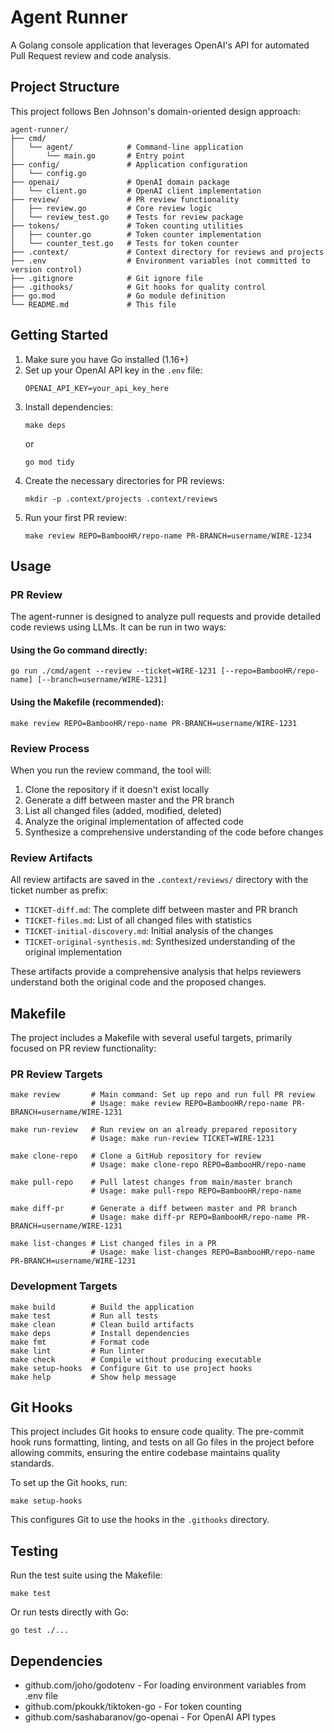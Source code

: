 # Agent Runner

A Golang console application that leverages OpenAI's API for automated Pull Request review and code analysis.

## Project Structure

This project follows Ben Johnson's domain-oriented design approach:

```
agent-runner/
├── cmd/
│   └── agent/            # Command-line application
│       └── main.go       # Entry point
├── config/               # Application configuration
│   └── config.go
├── openai/               # OpenAI domain package
│   └── client.go         # OpenAI client implementation
├── review/               # PR review functionality
│   ├── review.go         # Core review logic
│   └── review_test.go    # Tests for review package
├── tokens/               # Token counting utilities
│   ├── counter.go        # Token counter implementation
│   └── counter_test.go   # Tests for token counter
├── .context/             # Context directory for reviews and projects
├── .env                  # Environment variables (not committed to version control)
├── .gitignore            # Git ignore file
├── .githooks/            # Git hooks for quality control
├── go.mod                # Go module definition
└── README.md             # This file
```

## Getting Started

1. Make sure you have Go installed (1.16+)
2. Set up your OpenAI API key in the `.env` file:
   ```
   OPENAI_API_KEY=your_api_key_here
   ```
3. Install dependencies:
   ```
   make deps
   ```
   or
   ```
   go mod tidy
   ```
4. Create the necessary directories for PR reviews:
   ```
   mkdir -p .context/projects .context/reviews
   ```
5. Run your first PR review:
   ```
   make review REPO=BambooHR/repo-name PR-BRANCH=username/WIRE-1234
   ```

## Usage

### PR Review

The agent-runner is designed to analyze pull requests and provide detailed code reviews using LLMs. It can be run in two ways:

#### Using the Go command directly:

```
go run ./cmd/agent --review --ticket=WIRE-1231 [--repo=BambooHR/repo-name] [--branch=username/WIRE-1231]
```

#### Using the Makefile (recommended):

```
make review REPO=BambooHR/repo-name PR-BRANCH=username/WIRE-1231
```

### Review Process

When you run the review command, the tool will:

1. Clone the repository if it doesn't exist locally
2. Generate a diff between master and the PR branch
3. List all changed files (added, modified, deleted)
4. Analyze the original implementation of affected code
5. Synthesize a comprehensive understanding of the code before changes

### Review Artifacts

All review artifacts are saved in the `.context/reviews/` directory with the ticket number as prefix:

- `TICKET-diff.md`: The complete diff between master and PR branch
- `TICKET-files.md`: List of all changed files with statistics
- `TICKET-initial-discovery.md`: Initial analysis of the changes
- `TICKET-original-synthesis.md`: Synthesized understanding of the original implementation

These artifacts provide a comprehensive analysis that helps reviewers understand both the original code and the proposed changes.

## Makefile

The project includes a Makefile with several useful targets, primarily focused on PR review functionality:

### PR Review Targets

```
make review       # Main command: Set up repo and run full PR review
                  # Usage: make review REPO=BambooHR/repo-name PR-BRANCH=username/WIRE-1231

make run-review   # Run review on an already prepared repository
                  # Usage: make run-review TICKET=WIRE-1231

make clone-repo   # Clone a GitHub repository for review
                  # Usage: make clone-repo REPO=BambooHR/repo-name

make pull-repo    # Pull latest changes from main/master branch
                  # Usage: make pull-repo REPO=BambooHR/repo-name

make diff-pr      # Generate a diff between master and PR branch
                  # Usage: make diff-pr REPO=BambooHR/repo-name PR-BRANCH=username/WIRE-1231

make list-changes # List changed files in a PR
                  # Usage: make list-changes REPO=BambooHR/repo-name PR-BRANCH=username/WIRE-1231
```

### Development Targets

```
make build        # Build the application
make test         # Run all tests
make clean        # Clean build artifacts
make deps         # Install dependencies
make fmt          # Format code
make lint         # Run linter
make check        # Compile without producing executable
make setup-hooks  # Configure Git to use project hooks
make help         # Show help message
```

## Git Hooks

This project includes Git hooks to ensure code quality. The pre-commit hook runs formatting, linting, and tests on all Go files in the project before allowing commits, ensuring the entire codebase maintains quality standards.

To set up the Git hooks, run:

```
make setup-hooks
```

This configures Git to use the hooks in the `.githooks` directory.

## Testing

Run the test suite using the Makefile:

```
make test
```

Or run tests directly with Go:

```
go test ./...
```

## Dependencies

- github.com/joho/godotenv - For loading environment variables from .env file
- github.com/pkoukk/tiktoken-go - For token counting
- github.com/sashabaranov/go-openai - For OpenAI API types
